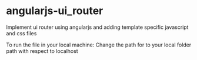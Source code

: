 # angularjs-ui_router
Implement ui router using angularjs and adding template specific javascript and css files

To run the file in your local machine:
Change the path for <base href="/sourav_saha/routing/"> to your local folder path with respect to localhost
